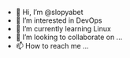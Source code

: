 - 👋 Hi, I’m @slopyabet
- 👀 I’m interested in DevOps
- 🌱 I’m currently learning Linux
- 💞️ I’m looking to collaborate on ...
- 📫 How to reach me ...

<!---
slopyabet/slopyabet is a ✨ special ✨ repository because its `README.md` (this file) appears on your GitHub profile.
You can click the Preview link to take a look at your changes.
--->
